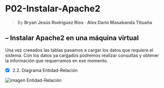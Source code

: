 # P02-Instalar-Apache2

>By      **Bryan Jesús Rodríguez Ríos**   &middot;   **Alex Dario Masabanda Tituaña**

##  – Instalar Apache2 en una máquina virtual

Una vez creeados las tablas pasamos a cargar los datos que requiere el sistema.
Con los datos ya cargados podremos realizar consultas y obtener la información que requerramos en ese momento.
 
   - [x] 2.2. Diagrama Entidad-Relación
   
   <img src="/images/EntidadRelacionQF.png" alt="imagen Entidad-Relación"/>

